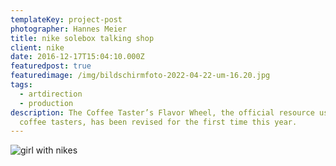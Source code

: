 ```yaml
---
templateKey: project-post
photographer: Hannes Meier
title: nike solebox talking shop
client: nike
date: 2016-12-17T15:04:10.000Z
featuredpost: true
featuredimage: /img/bildschirmfoto-2022-04-22-um-16.20.jpg
tags:
  - artdirection
  - production
description: The Coffee Taster’s Flavor Wheel, the official resource used by
  coffee tasters, has been revised for the first time this year.
---
```

![girl with nikes]()